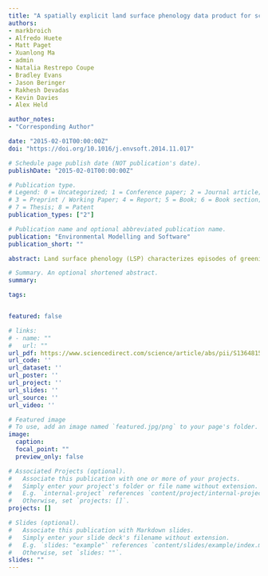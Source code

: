 ```yaml
---
title: "A spatially explicit land surface phenology data product for science, monitoring and natural resources management applications"
authors:
- markbroich
- Alfredo Huete 
- Matt Paget
- Xuanlong Ma 
- admin
- Natalia Restrepo Coupe 
- Bradley Evans
- Jason Beringer
- Rakhesh Devadas 
- Kevin Davies
- Alex Held

author_notes:
- "Corresponding Author"

date: "2015-02-01T00:00:00Z"
doi: "https://doi.org/10.1016/j.envsoft.2014.11.017"

# Schedule page publish date (NOT publication's date).
publishDate: "2015-02-01T00:00:00Z"

# Publication type.
# Legend: 0 = Uncategorized; 1 = Conference paper; 2 = Journal article;
# 3 = Preprint / Working Paper; 4 = Report; 5 = Book; 6 = Book section;
# 7 = Thesis; 8 = Patent
publication_types: ["2"]

# Publication name and optional abbreviated publication name.
publication: "Environmental Modelling and Software"
publication_short: ""

abstract: Land surface phenology (LSP) characterizes episodes of greening and browning of the vegetated land surface from remote sensing imagery. LSP is of interest for quantification and monitoring of crop yield, wildfire fuel accumulation, vegetation condition, ecosystem response and resilience to climate variability and change. Deriving LSP represents an effort for end users and existing global products may not accommodate conditions in Australia, a country with a dry climate and high rainfall variability. To fill this information gap we developed the Australian LSP Product in contribution to AusCover/Terrestrial Ecosystem Research Network (TERN). We describe the product's algorithm and information content consisting of metrics that characterize LSP greening and browning episodes of the vegetated land surface. Our product allows tracking LSP metrics over time and thereby quantifying inter- and intraannual variability across Australia. We demonstrate the metrics' response to ENSO-driven climate variability. Lastly, we discuss known limitations of the current product and future development plans.

# Summary. An optional shortened abstract.
summary: 

tags:


featured: false

# links:
# - name: ""
#   url: ""
url_pdf: https://www.sciencedirect.com/science/article/abs/pii/S1364815214003430
url_code: ''
url_dataset: ''
url_poster: ''
url_project: ''
url_slides: ''
url_source: ''
url_video: ''

# Featured image
# To use, add an image named `featured.jpg/png` to your page's folder. 
image:
  caption: 
  focal_point: ""
  preview_only: false

# Associated Projects (optional).
#   Associate this publication with one or more of your projects.
#   Simply enter your project's folder or file name without extension.
#   E.g. `internal-project` references `content/project/internal-project/index.md`.
#   Otherwise, set `projects: []`.
projects: []

# Slides (optional).
#   Associate this publication with Markdown slides.
#   Simply enter your slide deck's filename without extension.
#   E.g. `slides: "example"` references `content/slides/example/index.md`.
#   Otherwise, set `slides: ""`.
slides: ""
---
```



